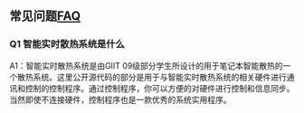 ## 常见问题[FAQ](FAQ.md) ##

### Q1 智能实时散热系统是什么 ###
A1：智能实时散热系统是由GIIT 09级部分学生所设计的用于笔记本智能散热的一个散热系统。这里公开源代码的部分是用于与智能实时散热系统的相关硬件进行通讯和控制的控制程序。通过控制程序，你可以方便的对硬件进行控制和信息同步。当然即使不连接硬件，控制程序也是一款优秀的系统实用程序。